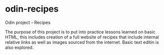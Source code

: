 # odin-recipes
Odin project - Recipes

The purpose of this project is to put into practice lessons learned on basic HTML, this includes creation of a full website of recipes that include internal relative links as well as images sourced from the internet. Basic text editin is also explored.